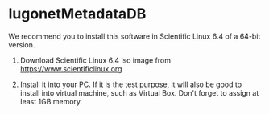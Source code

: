 IugonetMetadataDB
=================

We recommend you to install this software in 
Scientific Linux 6.4 of a 64-bit version.

1. Download Scientific Linux 6.4 iso image from
https://www.scientificlinux.org

2. Install it into your PC. If it is the test purpose, 
it will also be good to install into virtual machine,
such as Virtual Box. Don't forget to assign at least 1GB 
memory.
